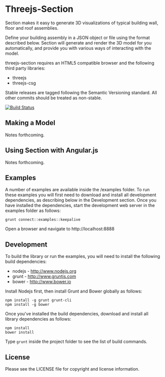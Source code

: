 Threejs-Section
===============

Section makes it easy to generate 3D visualizations of typical building wall,
floor and roof assemblies.

Define your building assembly in a JSON object or file using the format
described below. Section will generate and render the 3D model for you
automatically, and provide you with various ways of interacting with the model.

threejs-section requires an HTML5 compatible browser and the following third
party libraries:

  * threejs
  * threejs-csg

Stable releases are tagged following the Semantic Versioning standard. All
other commits should be treated as non-stable.

[![Build Status](https://travis-ci.org/elmarquez/section.svg?branch=master)](https://travis-ci.org/elmarquez/section)


Making a Model
--------------

Notes forthcoming.


Using Section with Angular.js
-----------------------------

Notes forthcoming.


Examples
--------

A number of examples are available inside the /examples folder. To run these
examples you will first need to download and install all development
dependencies, as describing below in the Development section. Once you have
installed the dependencies, start the development web server in the examples
folder as follows:

    grunt connect::examples::keepalive

Open a browser and navigate to http://localhost:8888


Development
-----------

To build the library or run the examples, you will need to install the
following build dependencies:

  * nodejs - http://www.nodejs.org
  * grunt - http://www.gruntjs.com
  * bower - http://www.bower.io

Install Nodejs first, then install Grunt and Bower globally as follows:

    npm install -g grunt grunt-cli
    npm install -g bower

Once you've installed the build dependencies, download and install all
library dependencies as follows:

    npm install
    bower install

Type `grunt` inside the project folder to see the list of build commands.


License
-------

Please see the LICENSE file for copyright and license information.
